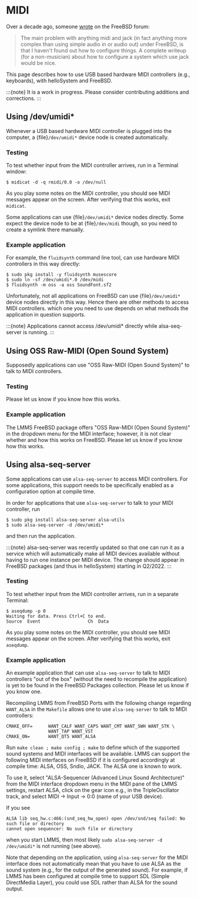 # MIDI

Over a decade ago, someone [wrote](https://forums.freebsd.org/threads/alsa-midi-is-the-key-to-serious-musicproduction.22722/#post-158077) on the FreeBSD forum:

> The main problem with anything midi and jack (in fact anything more complex than using simple audio in or audio out) under FreeBSD, is that I haven't found out how to configure things. A complete writeup (for a non-musician) about how to configure a system which use jack would be nice.

This page describes how to use USB based hardware MIDI controllers (e.g., keyboards), with helloSystem and FreeBSD.

:::{note}
It is a work in progress. Please consider contributing additions and corrections.
:::

## Using /dev/umidi*

Whenever a USB based hardware MIDI controller is plugged into the computer, a {file}`/dev/umidi*` device node is created automatically.

### Testing

To test whether input from the MIDI controller arrives, run in a Terminal window:

```console
$ midicat -d -q rmidi/0.0 -o /dev/null
```

As you play some notes on the MIDI controller, you should see MIDI messages appear on the screen. After verifying that this works, exit `midicat`.

Some applications can use {file}`/dev/umidi*` device nodes directly. Some expect the device node to be at {file}`/dev/midi` though, so you need to create a symlink there manually.

### Example application

For example, the `fluidsynth` command line tool, can use hardware MIDI controllers in this way directly:

```console
$ sudo pkg install -y fluidsynth musescore
$ sudo ln -sf /dev/umidi*.0 /dev/midi
$ fluidsynth -m oss -a oss SoundFont.sf2
```

Unfortunately, not all applications on FreeBSD can use {file}`/dev/umidi*` device nodes directly in this way. Hence there are other methods to access MIDI controllers. which one you need to use depends on what methods the application in question supports.

:::{note}
Applications cannot access /dev/umidi* directly while alsa-seq-server is running.
:::

## Using OSS Raw-MIDI (Open Sound System)

Supposedly applications can use "OSS Raw-MIDI (Open Sound System)" to talk to MIDI controllers.

### Testing

Please let us know if you know how this works.

### Example application

The LMMS FreeBSD package offers "OSS Raw-MIDI (Open Sound System)" in the dropdown menu for the MIDI interface; however, it is not clear whether and how this works on FreeBSD. Please let us know if you know how this works.

## Using alsa-seq-server

Some applications can use `alsa-seq-server` to access MIDI controllers. For some applications, this support needs to be specifically enabled as a configuration option at compile time. 

In order for applications that use `alsa-seq-server` to talk to your MIDI controller, run

```console
$ sudo pkg install alsa-seq-server alsa-utils
$ sudo alsa-seq-server -d /dev/umidi*
```

and then run the application.

:::{note}
alsa-seq-server was recently updated so that one can run it as a service which will automatically make all MIDI devices available without having to run one instance per MIDI device. The change should appear in FreeBSD packages (and thus in helloSystem) starting in Q2/2022.
:::

### Testing

To test whether input from the MIDI controller arrives, run in a separate Terminal:

```console
$ aseqdump -p 0
Waiting for data. Press Ctrl+C to end.
Source  Event                  Ch  Data
```

As you play some notes on the MIDI controller, you should see MIDI messages appear on the screen. After verifying that this works, exit `aseqdump`.

### Example application

An example application that can use `alsa-seq-server` to talk to MIDI controllers "out of the box" (without the need to recompile the application) is yet to be found in the FreeBSD Packages collection. Please let us know if you know one.

Recompiling LMMS from FreeBSD Ports with the following change regarding `WANT_ALSA`  in the `Makefile` allows one to use `alsa-seq-server` to talk to MIDI controllers:

```text
CMAKE_OFF=      WANT_CALF WANT_CAPS WANT_CMT WANT_SWH WANT_STK \
                WANT_TAP WANT_VST
CMAKE_ON=       WANT_QT5 WANT_ALSA
```

Run `make clean ; make config ; make` to define which of the supported sound systems and MIDI interfaces will be available. LMMS can support the following MIDI interfaces on FreeBSD if it is configured accordingly at compile time: ALSA, OSS, Sndio, JACK. The ALSA one is known to work.

To use it, select "ALSA-Sequencer (Advanced Linux Sound Architecture)" from the MIDI interface dropdown menu in the MIDI pane of the LMMS settings, restart ALSA, click on the gear icon e.g., in the TripleOscillator track, and select MIDI -> Input -> 0:0 (name of your USB device).

If you see

```console
ALSA lib seq_hw.c:466:(snd_seq_hw_open) open /dev/snd/seq failed: No such file or directory
cannot open sequencer: No such file or directory
```

when you start LMMS, then most likely `sudo alsa-seq-server -d /dev/umidi*` is not running (see above).

Note that depending on the application, using `alsa-seq-server` for the MIDI interface does not automatically mean that you have to use ALSA as the sound system (e.g., for the output of the generated sound). For example, if LMMS has been configured at compile time to support SDL (Simple DirectMedia Layer), you could use SDL rather than ALSA for the sound output.
